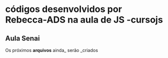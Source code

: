 # códigos desenvolvidos por Rebecca-ADS na aula de JS -cursojs
## Aula Senai 
Os próximos **arquivos** ainda_ serão _criados
